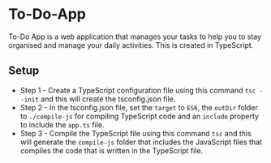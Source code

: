 # To-Do-App
To-Do App is a web application that manages your tasks to help you to stay organised and manage your daily activities. This is created in TypeScript.

## Setup
* Step 1 - Create a TypeScript configuration file using this command <code>tsc --init</code> and this will create the tsconfig.json file.<br>
* Step 2 - In the tsconfig.json file, set the <code>target</code> to <code>ES6</code>, the <code>outDir</code> folder to <code>./compile-js</code> for compiling TypeScript code and an <code>include</code> property to include the <code>app.ts</code> file.<br>
* Step 3 - Compile the TypeScript file using this command <code>tsc</code> and this will generate the <code>compile-js</code> folder that includes the JavaScript files that compiles the code that is written in the TypeScript file.<br>

